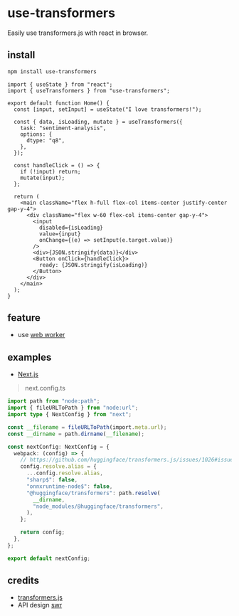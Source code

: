 # use-transformers

Easily use transformers.js with react in browser.

## install

```bash
npm install use-transformers
```

```tsx
import { useState } from "react";
import { useTransformers } from "use-transformers";

export default function Home() {
  const [input, setInput] = useState("I love transformers!");

  const { data, isLoading, mutate } = useTransformers({
    task: "sentiment-analysis",
    options: {
      dtype: "q8",
    },
  });

  const handleClick = () => {
    if (!input) return;
    mutate(input);
  };

  return (
    <main className="flex h-full flex-col items-center justify-center gap-y-4">
      <div className="flex w-60 flex-col items-center gap-y-4">
        <input
          disabled={isLoading}
          value={input}
          onChange={(e) => setInput(e.target.value)}
        />
        <div>{JSON.stringify(data)}</div>
        <Button onClick={handleClick}>
          ready: {JSON.stringify(isLoading)}
        </Button>
      </div>
    </main>
  );
}
```

## feature

- use [web worker](https://developer.mozilla.org/en-US/docs/Web/API/Worker)

## examples

- [Next.js](./examples/nextjs/)

> next.config.ts

```ts
import path from "node:path";
import { fileURLToPath } from "node:url";
import type { NextConfig } from "next";

const __filename = fileURLToPath(import.meta.url);
const __dirname = path.dirname(__filename);

const nextConfig: NextConfig = {
  webpack: (config) => {
    // https://github.com/huggingface/transformers.js/issues/1026#issuecomment-2490410996
    config.resolve.alias = {
      ...config.resolve.alias,
      "sharp$": false,
      "onnxruntime-node$": false,
      "@huggingface/transformers": path.resolve(
        __dirname,
        "node_modules/@huggingface/transformers",
      ),
    };

    return config;
  },
};

export default nextConfig;
```

## credits

- [transformers.js](https://github.com/huggingface/transformers.js)
- API design [swr](https://github.com/vercel/swr)
